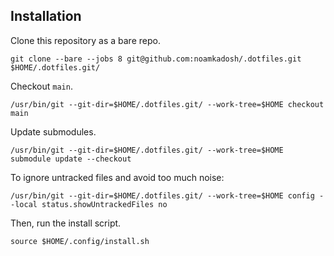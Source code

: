 ## Installation

Clone this repository as a bare repo.

```shell
git clone --bare --jobs 8 git@github.com:noamkadosh/.dotfiles.git $HOME/.dotfiles.git/
```

Checkout `main`.

```shell
/usr/bin/git --git-dir=$HOME/.dotfiles.git/ --work-tree=$HOME checkout main
```

Update submodules.
```shell
/usr/bin/git --git-dir=$HOME/.dotfiles.git/ --work-tree=$HOME submodule update --checkout
```

To ignore untracked files and avoid too much noise:
```shell
/usr/bin/git --git-dir=$HOME/.dotfiles.git/ --work-tree=$HOME config --local status.showUntrackedFiles no
````

Then, run the install script.

```shell
source $HOME/.config/install.sh
```
